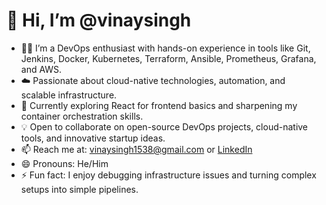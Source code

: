 # 👋 Hi, I’m @vinaysingh

- 👨‍💻 I’m a DevOps enthusiast with hands-on experience in tools like Git, Jenkins, Docker, Kubernetes, Terraform, Ansible, Prometheus, Grafana, and AWS.
- ☁️ Passionate about cloud-native technologies, automation, and scalable infrastructure.
- 🌱 Currently exploring React for frontend basics and sharpening my container orchestration skills.
- 💡 Open to collaborate on open-source DevOps projects, cloud-native tools, and innovative startup ideas.
- 📫 Reach me at: vinaysingh1538@gmail.com or [LinkedIn](https://www.linkedin.com/in/vinay-singh-437913235/)
- 😄 Pronouns: He/Him
- ⚡ Fun fact: I enjoy debugging infrastructure issues and turning complex setups into simple pipelines.

<!---
vinaysingh777/vinaysingh777 is a ✨ special ✨ repository because its `README.md` (this file) appears on your GitHub profile.
You can click the Preview link to take a look at your changes.
--->
